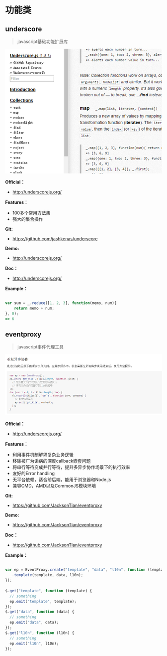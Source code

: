 功能类
===

## underscore

> javascript基础功能扩展库

![](./images/underscore.png)

**Official：** 
- http://underscorejs.org/

**Features：**
- 100多个常用方法集
- 强大的集合操作

**Git:**
- https://github.com/jashkenas/underscore

**Demo:**
- http://underscorejs.org/

**Doc：**
- http://underscorejs.org/

**Example：**
```html

```

```javascript
var sum = _.reduce([1, 2, 3], function(memo, num){ 
	return memo + num; 
}, 0);
=> 6

```


## eventproxy

> javascript事件代理工具

![](./images/eventproxy.png)

**Official：** 
- http://underscorejs.org/

**Features：**
- 利用事件机制解耦复杂业务逻辑
- 移除被广为诟病的深度callback嵌套问题
- 将串行等待变成并行等待，提升多异步协作场景下的执行效率
- 友好的Error handling
- 无平台依赖，适合前后端，能用于浏览器和Node.js
- 兼容CMD，AMD以及CommonJS模块环境

**Git:**
- https://github.com/JacksonTian/eventproxy

**Demo:**
- https://github.com/JacksonTian/eventproxy

**Doc：**
- https://github.com/JacksonTian/eventproxy

**Example：**
```html

```

```javascript
var ep = EventProxy.create("template", "data", "l10n", function (template, data, l10n) {
  _.template(template, data, l10n);
});

$.get("template", function (template) {
  // something
  ep.emit("template", template);
});
$.get("data", function (data) {
  // something
  ep.emit("data", data);
});
$.get("l10n", function (l10n) {
  // something
  ep.emit("l10n", l10n);
});

```

